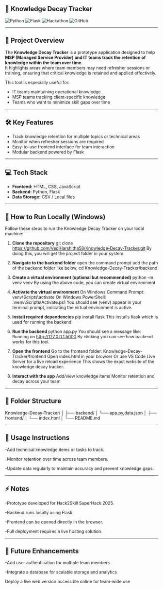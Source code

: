
## 🧠 Knowledge Decay Tracker

![Python](https://img.shields.io/badge/Python-3.11-blue?logo=python&logoColor=white)
![Flask](https://img.shields.io/badge/Flask-2.3.2-lightgrey?logo=flask&logoColor=black)
![Hackathon](https://img.shields.io/badge/Hackathon-SuperHack%202025-orange)
![GitHub](https://img.shields.io/badge/GitHub-Repository-black?logo=github&logoColor=white)

---

## 📌 Project Overview
The **Knowledge Decay Tracker** is a prototype application designed to help **MSP (Managed Service Provider) and IT teams track the retention of knowledge within the team over time**.  
It highlights areas where team members may need refresher sessions or training, ensuring that critical knowledge is retained and applied effectively.  

This tool is especially useful for:
- IT teams maintaining operational knowledge  
- MSP teams tracking client-specific knowledge  
- Teams who want to minimize skill gaps over time  

---

## 🛠 Key Features
- Track knowledge retention for multiple topics or technical areas  
- Monitor when refresher sessions are required  
- Easy-to-use frontend interface for team interaction  
- Modular backend powered by Flask  

---

## 💻 Tech Stack
- **Frontend:** HTML, CSS, JavaScript  
- **Backend:** Python, Flask  
- **Data Storage:** CSV / Local files  

---

## 🚀 How to Run Locally (Windows)

Follow these steps to run the Knowledge Decay Tracker on your local machine:

1. **Clone the repository**
git clone https://github.com/VegiHarshitha58/Knowledge-Decay-Tracker.git
By doing this, you will get the project folder in your system.


3. **Navigate to the backend folder**
open the command prompt add the path of the backend folder like below,
cd Knowledge-Decay-Tracker/backend


4. **Create a virtual environment (optional but recommended)**
python -m venv venv
By using the above code, you can create virtual environment


5. **Activate the virtual environment**
On Windows Command Prompt:
venv\Scripts\activate
On Windows PowerShell:
.\venv\Scripts\Activate.ps1
You should see (venv) appear in your terminal prompt, indicating the virtual environment is active.



6. **Install required dependencies**
pip install flask
This installs flask which is used for running the backend


7. **Run the backend**
python app.py
You should see a message like:
Running on http://127.0.0.1:5000
By clicking you can see how backend works for this tool.


8. **Open the frontend**
Go to the frontend folder: Knowledge-Decay-Tracker/frontend
Open index.html in your browser
Or use VS Code Live Server for a live reload experience
This shows the exact website of the knowledge decay tracker.

9. **Interact with the app**
Add/view knowledge items
Monitor retention and decay across your team


---

## 📁 Folder Structure
Knowledge-Decay-Tracker/
│
├── backend/
│    └── app.py,data.json
│
├── frontend/
│    └── index.html
│
└── README.md

---

 ## 📝 Usage Instructions

-Add technical knowledge items or tasks to track.

 -Monitor retention over time across team members.

 -Update data regularly to maintain accuracy and prevent knowledge gaps.

---

## ⚡ Notes

 -Prototype developed for Hack2Skill SuperHack 2025.

 -Backend runs locally using Flask.

 -Frontend can be opened directly in the browser.

 -Full deployment requires a live hosting solution.

---

## 🎯 Future Enhancements

 -Add user authentication for multiple team members

 -Integrate a database for scalable storage and analytics

Deploy a live web version accessible online for team-wide use
